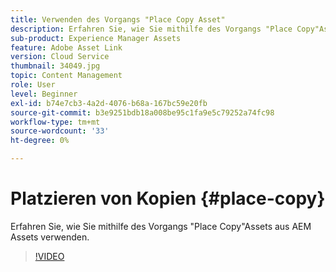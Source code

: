 ```yaml
---
title: Verwenden des Vorgangs "Place Copy Asset"
description: Erfahren Sie, wie Sie mithilfe des Vorgangs "Place Copy"Assets aus AEM Assets verwenden.
sub-product: Experience Manager Assets
feature: Adobe Asset Link
version: Cloud Service
thumbnail: 34049.jpg
topic: Content Management
role: User
level: Beginner
exl-id: b74e7cb3-4a2d-4076-b68a-167bc59e20fb
source-git-commit: b3e9251bdb18a008be95c1fa9e5c79252a74fc98
workflow-type: tm+mt
source-wordcount: '33'
ht-degree: 0%

---
```


# Platzieren von Kopien {#place-copy}

Erfahren Sie, wie Sie mithilfe des Vorgangs &quot;Place Copy&quot;Assets aus AEM Assets verwenden.

>[!VIDEO](https://video.tv.adobe.com/v/34049?quality=12&learn=on)
